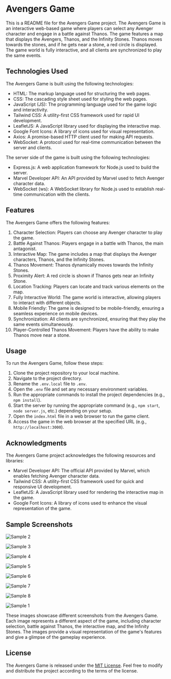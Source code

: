 # Avengers Game

This is a README file for the Avengers Game project. The Avengers Game is an interactive web-based game where players can select any Avenger character and engage in a battle against Thanos. The game features a map that displays the Avengers, Thanos, and the Infinity Stones. Thanos moves towards the stones, and if he gets near a stone, a red circle is displayed. The game world is fully interactive, and all clients are synchronized to play the same events.

## Technologies Used

The Avengers Game is built using the following technologies:

- HTML: The markup language used for structuring the web pages.
- CSS: The cascading style sheet used for styling the web pages.
- JavaScript (JS): The programming language used for the game logic and interactivity.
- Tailwind CSS: A utility-first CSS framework used for rapid UI development.
- LeafletJS: A JavaScript library used for displaying the interactive map.
- Google Font Icons: A library of icons used for visual representation.
- Axios: A promise-based HTTP client used for making API requests.
- WebSocket: A protocol used for real-time communication between the server and clients.

The server side of the game is built using the following technologies:

- Express.js: A web application framework for Node.js used to build the server.
- Marvel Developer API: An API provided by Marvel used to fetch Avenger character data.
- WebSocket (ws): A WebSocket library for Node.js used to establish real-time communication with the clients.

## Features

The Avengers Game offers the following features:

1. Character Selection: Players can choose any Avenger character to play the game.
2. Battle Against Thanos: Players engage in a battle with Thanos, the main antagonist.
3. Interactive Map: The game includes a map that displays the Avenger characters, Thanos, and the Infinity Stones.
4. Thanos Movement: Thanos dynamically moves towards the Infinity Stones.
5. Proximity Alert: A red circle is shown if Thanos gets near an Infinity Stone.
6. Location Tracking: Players can locate and track various elements on the map.
7. Fully Interactive World: The game world is interactive, allowing players to interact with different objects.
8. Mobile Friendly: The game is designed to be mobile-friendly, ensuring a seamless experience on mobile devices.
9. Synchronization: All clients are synchronized, ensuring that they play the same events simultaneously.
10. Player-Controlled Thanos Movement: Players have the ability to make Thanos move near a stone.

## Usage

To run the Avengers Game, follow these steps:

1. Clone the project repository to your local machine.
2. Navigate to the project directory.
3. Rename the `.env.local` file to `.env`.
4. Open the `.env` file and set any necessary environment variables.
5. Run the appropriate commands to install the project dependencies (e.g., `npm install`).
6. Start the server by running the appropriate command (e.g., `npm start`, `node server.js`, etc.) depending on your setup.
7. Open the `index.html` file in a web browser to run the game client.
8. Access the game in the web browser at the specified URL (e.g., `http://localhost:3000`).

## Acknowledgments

The Avengers Game project acknowledges the following resources and libraries:

- Marvel Developer API: The official API provided by Marvel, which enables fetching Avenger character data.
- Tailwind CSS: A utility-first CSS framework used for quick and responsive UI development.
- LeafletJS: A JavaScript library used for rendering the interactive map in the game.
- Google Font Icons: A library of icons used to enhance the visual representation of the game.

## Sample Screenshots

![Sample 2](samples/sample2.png)

![Sample 3](samples/sample3.png)

![Sample 4](samples/sample4.png)

![Sample 5](samples/sample5.png)

![Sample 6](samples/sample6.png)

![Sample 7](samples/sample7.png)

![Sample 8](samples/sample8.png)

![Sample 1](samples/sample1.png)

These images showcase different screenshots from the Avengers Game. Each image represents a different aspect of the game, including character selection, battle against Thanos, the interactive map, and the Infinity Stones. The images provide a visual representation of the game's features and give a glimpse of the gameplay experience.

## License

The Avengers Game is released under the [MIT License](). Feel free to modify and distribute the project according to the terms of the license.
